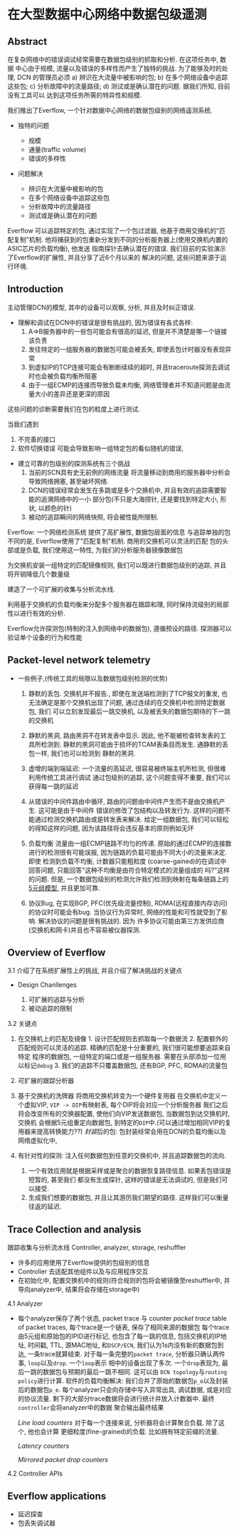 # 在大型数据中心网络中数据包级遥测

## Abstract

  在复杂网络中的错误调试经常需要在数据包级别的抓取和分析. 在这项任务中, 数据
中心由于规模, 流量以及错误的多样性而产生了独特的挑战. 为了能够及时的处理, DCN
的管理员必须 a) 辨识在大流量中被影响的包;  b) 在多个网络设备中追踪这些包; c) 
分析故障中的流量路径; d) 测试或是确认潜在的问题. 据我们所知, 目前没有工具可以
达到这项任务所需的特异性和规模.

  我们推出了Everflow, 一个针对数据中心网络的数据包级别的网络遥测系统. 

- 独特的问题
  * 规模
  * 通量(traffic volume)
  * 错误的多样性

- 问题解决
  * 辨识在大流量中被影响的包
  * 在多个网络设备中追踪这些包
  * 分析故障中的流量路径
  * 测试或是确认潜在的问题

Everflow 可以追踪特定的包, 通过实现了一个包过滤器, 他基于商用交换机的"匹配复制"机制.
他将捕获到的包重新分发到不同的分析服务器上(使用交换机内置的ASIC芯片的负载均衡), 他发送
指南探针去确认潜在的错误. 我们目前的实验演示了Everflow的扩展性, 并且分享了近6个月以来的
解决的问题, 这些问题来源于运行环境.


## Introduction

主动管理DCN的模型, 其中的设备可以观察, 分析, 并且及时纠正错误.

- 理解和调试在DCN中的错误是很有挑战的, 因为错误有各式各样:
  1. A=>B服务器中的一些包可能会有很高的延迟, 但是并不清楚是哪一个链接该负责
  2. 发往特定的一组服务器的数据包可能会被丢失, 即使丢包计时器没有表现异常
  3. 到虚拟IP的TCP连接可能会有断断续续的超时, 并且traceroute探测去调试时也会被负载均衡所阻塞
  4. 由于一组ECMP的连接而导致负载未均衡, 网络管理者并不知道问题是由流量大小的差异还是更深的原因

这些问题的诊断需要我们在包的粒度上进行测试. 

当我们遇到 
1. 不完善的接口
2. 软件切换错误
可能会导致影响一组特定包的看似随机的错误, 


- 建立可靠的包级别的探测系统有三个挑战
  1. 当前的SCN具有史无前例的网络流量
    将流量移动到商用的服务器中分析会导致网络拥塞, 甚至破坏网络.
  2. DCN的错误经常会发生在多跳或是多个交换机中, 并且有效的追踪需要智能的追溯网络中的一小
     部分包(不只是大海捞针, 还是要找到特定大小, 形状, 以颜色的针)
  3. 被动的追踪瞬间的网络快照, 将会被性能所限制.

Everflow: 一个网络检测系统 提供了高扩展性, 数据包层面的信息
与追踪单独的包不同的是, Everflow使用了"匹配复制"机制. 商用的交换机可以灵活的匹配
包的头部或是负载, 我们使用这一特性, 为我们的分析服务器镜像数据包

为交换机安装一组特定的匹配镜像规则, 我们可以既进行数据包级别的追踪, 并且将开销降低几个数量级

建造了一个可扩展的收集与分析流水线.

利用基于交换机的负载均衡来分配多个服务器在跟踪和理, 同时保持流级别的局部性以进行有效的分析.

Everflow允许探测包(特制的注入到网络中的数据包), 遵循预设的路径.
探测器可以验证单个设备的行为和性能


## Packet-level network telemetry

- 一些例子,(传统工具的局限以及数据包级别检测的优势)

  1. 静默的丢包. 交换机并不报告., 即使在发送端检测到了TCP报文的重发,
      也无法确定是那个交换机出现了问题, 通过连续的在交换机中检测特定数据包, 我们
      可以立刻发现最后一跳交换机, 以及被丢失的数据包期待的下一跳的交换机

  2. 静默的黑洞, 路由黑洞不在转发表中显示. 因此, 他不能被检查转发表的工具所检测到.
      静默的黑洞可能由于损坏的TCAM表条目而发生. 通静默的丢包一样, 我们也可以检测到
      静默的黑洞.

  3. 虚增的端到端延迟: 一个流量的高延迟, 很容易被终端主机所检测, 但很难利用传统工具进行调试
      通过包级别的追踪, 这个问题变得不重要, 我们可以获得每一跳的延迟

  4. 从错误的中间件路由中循环, 路由的问题由中间件产生而不是由交换机产生. 这可能是由于中间件
       错误的修改了包结构以及转发行为. 这样的问题不能通过检测交换机路由或是转发表来解决.
       给定一组数据包, 我们可以轻松的得知这样的问题, 因为该路径将会违反基本的原则例如无环

  5. 负载均衡 流量由一组ECMP链路不均匀的传递. 原始的通过ECMP的连接数进行的检测很有可能误报,
       因为链路的负载可能由不同大小的流量来决定. 即使 检测到负载不均衡, 计数器只能粗粒度
       (coarse-gained)的在调试中回答问题, 只能回答"这种不均衡是由符合特定模式的流量组成的
       吗?"这样的问题. 但是, 一个数据包级别的检测允许我们检测到映射在每条链路上的
       [5元组模型][5-tuple], 并且更加可靠.

  6. 协议Bug, 在实现BGP, PFC(优先级流量控制), RDMA(远程直接内存访问)的协议时可能会有bug.
       当协议行为异常时, 网络的性能和可性就受到了影响. 解决协议的问题是很有挑战的. 因为
       许多协议可能由第三方发供应商(交换机和网卡)并且也不容易被仪器探测.


## Overview of Everflow

3.1 介绍了在系统扩展性上的挑战, 并且介绍了解决挑战的关键点
- Design Chanllenges

  1. 可扩展的追踪与分析
  2. 被动追踪的限制

3.2 关键点

  1. 在交换机上的匹配及镜像
    1. 设计匹配规则去抓取每一个数据流
    2. 配置额外的匹配规则可以灵活的追踪. 精确的匹配是十分重要的, 我们很可能想要追踪来自特定
        程序的数据包, 一组特定的端口或是一组服务器. 需要在头部添加一位用以标记`debug`
    3. 我们的追踪不只覆盖数据包, 还有BGP, PFC, RDMA的流量包

  2. 可扩展的跟踪分析器
  3. 基于交换机的洗牌器 将商用交换机转变为一个硬件复用器
      在交换机中定义一个虚拟VIP, `VIP -> DIP`有映射表, 每个DIP将会对应一个分析服务器
      我们之后将会改变所有的交换器配置, 使他们向VIP发送数据包, 当数据包到达交换机时, 交换机
      会根据5元组重定向数据包, 到特定的`DIP`中.(可以通过增加相同VIP的复用器来提高转换能力??)
      *封装*后的包: 包封装经常会用在DCN的负载均衡以及网络虚拟化中, 
  4. 有针对性的探测: 注入任何数据包到任意的交换机中, 并且追踪数据包的流向.
      1. 一个有效应用就是根据采样或是聚合的数据恢复路径信息. 如果丢包错误是短暂的, 甚至我们
        都没有生成探针, 这样的错误是无法调试的, 但是我们可以接受.
      2. 生成我们想要的数据包, 并且让其游历我们期望的路径. 这样我们可以衡量往返的延迟.
    
## Trace Collection and analysis
  跟踪收集与分析流水线
  Controller, analyzer, storage, reshuffler

- 许多的应用使用了Everflow提供的包级别的信息
- Controller 去适配其他组件以及与应用程序交互
- 在初始化中, 配置交换机中的规则(符合规则的包将会被镜像至reshuffler中, 并导向analyzer中,
     结果将会存储在storage中)

4.1 Analyzer

- 每个analyzer保存了两个状态, packet trace 与 counter
  *packet trace* table of packet traces, 每个trace是一个链表, 保存了相同来源的数据包
  每个trace由5元组和原始包的IPID进行标记, 也包含了每一跳的信息, 包括交换机的IP地址, 时间戳,
  TTL, 源MAC地址, 和`DSCP/ECN`, 我们认为1s内没有新的数据包到达, 一条trace就算结束.
  对于每一条完整的`packet trace`, 分析器只确认两件事, `loop`以及`drop`. 一个`loop`表示
  相中的设备出现了多次. 一个`drop`表现为, 最后一跳的数据包与预期的最后一跳不相同. 这可以由
  `DCN topology`与`routing policy`进行计算.
  软件的负载均衡解决: 我们合并了原始的数据包`p_o`以及封装后的数据包`p_e`.
  每个analyzer只会向存储中写入异常出具, 调试数据, 或是对应的协议流量.
  剩下的大部分trace数据将会进行统计并放入计数器中. 最终`controller`会将analyzer中的数据
  聚合输出最终结果

  *Line load counters* 对于每一个连接来说, 分析器将会计算聚合负载. 除了这个, 他也会计算
    更细粒度(fine-grained)的负载. 比如拥有特定前缀的流量. 

  *Latency counters* 

  *Mirrored packet drop counters*

4.2 Controller APIs


## Everflow applications

- 延迟探查
- 包丢失调试器





[5-tuple]: https://azure.microsoft.com/en-us/blog/azure-load-balancer-new-distribution-mode/

